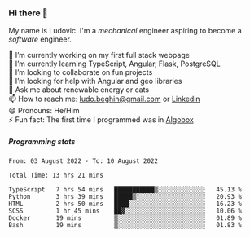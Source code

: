 ### Hi there 👋

My name is Ludovic. I'm a *mechanical* engineer aspiring to become a *software* engineer.

 🔭 I’m currently working on my first full stack webpage<br/>
 🌱 I’m currently learning TypeScript, Angular, Flask, PostgreSQL<br/>
 👯 I’m looking to collaborate on fun projects<br/>
 🤔 I’m looking for help with Angular and geo libraries<br/>
 💬 Ask me about renewable energy or cats<br/>
 📫 How to reach me: ludo.beghin@gmail.com or [Linkedin](https://www.linkedin.com/in/ludovic-beghin/)<br/>
 😄 Pronouns: He/Him<br/>
 ⚡ Fun fact: The first time I programmed was in [Algobox](https://fr.wikipedia.org/wiki/Algobox)<br/>

##### Programming stats
<!--START_SECTION:waka-->

```text
From: 03 August 2022 - To: 10 August 2022

Total Time: 13 hrs 21 mins

TypeScript   7 hrs 54 mins   ███████████▒░░░░░░░░░░░░░   45.13 %
Python       3 hrs 39 mins   █████▒░░░░░░░░░░░░░░░░░░░   20.93 %
HTML         2 hrs 50 mins   ████░░░░░░░░░░░░░░░░░░░░░   16.23 %
SCSS         1 hr 45 mins    ██▓░░░░░░░░░░░░░░░░░░░░░░   10.06 %
Docker       19 mins         ▒░░░░░░░░░░░░░░░░░░░░░░░░   01.89 %
Bash         19 mins         ▒░░░░░░░░░░░░░░░░░░░░░░░░   01.83 %
```

<!--END_SECTION:waka-->
